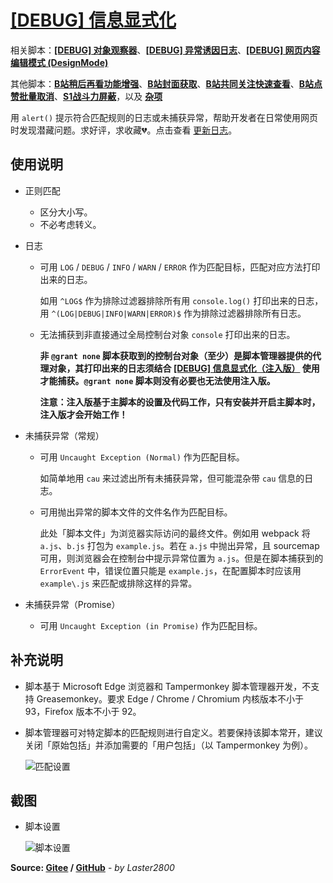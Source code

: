# [[DEBUG] 信息显式化](https://greasyfork.org/zh-CN/scripts/429521)

相关脚本：**[[DEBUG] 对象观察器](https://greasyfork.org/zh-CN/scripts/430945)**、**[[DEBUG] 异常诱因日志](https://greasyfork.org/zh-CN/scripts/432924)**、**[[DEBUG] 网页内容编辑模式 (DesignMode)](https://greasyfork.org/zh-CN/scripts/430949)**

其他脚本：**[B站稍后再看功能增强](https://greasyfork.org/zh-CN/scripts/395456)**、**[B站封面获取](https://greasyfork.org/zh-CN/scripts/395575)**、**[B站共同关注快速查看](https://greasyfork.org/zh-CN/scripts/428453)**、**[B站点赞批量取消](https://greasyfork.org/zh-CN/scripts/445754)**、**[S1战斗力屏蔽](https://greasyfork.org/zh-CN/scripts/394407)**，以及 **[杂项](https://greasyfork.org/zh-CN/scripts?language=all&set=470770)**

用 `alert()` 提示符合匹配规则的日志或未捕获异常，帮助开发者在日常使用网页时发现潜藏问题。求好评，求收藏💔。点击查看 [更新日志](https://gitee.com/liangjiancang/userscript/blob/master/script/ExplicitMessage/changelog.md)。

## 使用说明

* 正则匹配

  * 区分大小写。
  * 不必考虑转义。

* 日志

  * 可用 `LOG` / `DEBUG` / `INFO` / `WARN` / `ERROR` 作为匹配目标，匹配对应方法打印出来的日志。

    如用 `^LOG$` 作为排除过滤器排除所有用 `console.log()` 打印出来的日志，用 `^(LOG|DEBUG|INFO|WARN|ERROR)$` 作为排除过滤器排除所有日志。

  * 无法捕获到非直接通过全局控制台对象 `console` 打印出来的日志。

    **非 `@grant none` 脚本获取到的控制台对象（至少）是脚本管理器提供的代理对象，其打印出来的日志须结合 [[DEBUG] 信息显式化（注入版）](https://greasyfork.org/zh-CN/scripts/429525) 使用才能捕获。`@grant none` 脚本则没有必要也无法使用注入版。**

    **注意：注入版基于主脚本的设置及代码工作，只有安装并开启主脚本时，注入版才会开始工作！**

* 未捕获异常（常规）

  * 可用 `Uncaught Exception (Normal)` 作为匹配目标。

    如简单地用 `cau` 来过滤出所有未捕获异常，但可能混杂带 `cau` 信息的日志。

  * 可用抛出异常的脚本文件的文件名作为匹配目标。

    此处「脚本文件」为浏览器实际访问的最终文件。例如用 webpack 将 `a.js`、`b.js` 打包为 `example.js`。若在 `a.js` 中抛出异常，且 sourcemap 可用，则浏览器会在控制台中提示异常位置为 `a.js`。但是在脚本捕获到的 `ErrorEvent` 中，错误位置只能是 `example.js`，在配置脚本时应该用 `example\.js` 来匹配或排除这样的异常。

* 未捕获异常（Promise）

  * 可用 `Uncaught Exception (in Promise)` 作为匹配目标。

## 补充说明

* 脚本基于 Microsoft Edge 浏览器和 Tampermonkey 脚本管理器开发，不支持 Greasemonkey。要求 Edge / Chrome / Chromium 内核版本不小于 93，Firefox 版本不小于 92。
* 脚本管理器可对特定脚本的匹配规则进行自定义。若要保持该脚本常开，建议关闭「原始包括」并添加需要的「用户包括」（以 Tampermonkey 为例）。

  ![匹配设置](https://gitee.com/liangjiancang/userscript/raw/master/script/ExplicitMessage/screenshot/匹配设置-p)

## 截图

* 脚本设置

    ![脚本设置](https://gitee.com/liangjiancang/userscript/raw/master/script/ExplicitMessage/screenshot/脚本设置-p)

**Source: [Gitee](https://gitee.com/liangjiancang/userscript/tree/master/script/ExplicitMessage) / [GitHub](https://github.com/liangjiancang/userscript/tree/master/script/ExplicitMessage)** - *by Laster2800*
